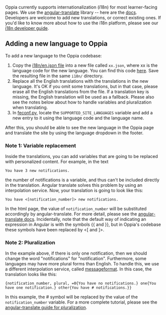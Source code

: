 Oppia currently supports internationalization (i18n) for most learner-facing pages. We use the [angular-translate](http://angular-translate.github.io/) library -- here are the [docs](https://angular-translate.github.io/docs/#/guide). Developers are welcome to add new translations, or correct existing ones. If you'd like to know more about how to use the i18n platform, please see our [i18n developer guide](https://github.com/oppia/oppia/wiki/How-to-develop-for-i18n).

## Adding a new language to Oppia

To add a new language to the Oppia codebase:

1. Copy the [i18n/en.json file](https://github.com/oppia/oppia/blob/develop/i18n/en.json) into a new file called `xx.json`, where xx is the language code for the new language. You can find this code [here](https://en.wikipedia.org/wiki/List_of_ISO_639-1_codes). Save the resulting file in the same `i18n/` directory.
2. Replace all the English translations with the translations in the new language. It's OK if you omit some translations, but in that case, please erase all the English translations from the file. If a translation key is missing, the English translation will be used as a fallback. Please also see the notes below about how to handle variables and pluralization when translating.
3. In [feconf.py](https://github.com/oppia/oppia/blob/develop/feconf.py), locate the `SUPPORTED_SITE_LANGUAGES` variable and add a new entry to it using the language code and the language name.

After this, you should be able to see the new language in the Oppia page and translate the site by using the language dropdown in the footer.

### Note 1: Variable replacement

Inside the translations, you can add variables that are going to be replaced with personalized content. For example, in the text

    You have 3 new notifications.

the number of notifications is a variable, and thus can't be included directly in the translation. Angular translate solves this problem by using an interpolation service. Now, your translation is going to look like this:

    You have <[notification_number]> new notifications.

In the html page, the value of `notification_number` will be substituted accordingly by angular-translate. For more detail, please see the [angular-translate docs](https://angular-translate.github.io/docs/#/guide/06_variable-replacement). Incidentally, note that the default way of indicating an expression in Angular is with the symbols {{ and }}, but in Oppia's codebase these symbols have been replaced by <[ and ]>.

### Note 2: Pluralization

In the example above, if there is only one notification, then we should change the word "notifications" for "notification". Furthermore, some languages may have more plural forms than English. To handle this, we use a different interpolation service, called [messageformat](https://github.com/SlexAxton/messageformat.js/). In this case, the translation looks like this:

```
{notification_number, plural, =0{You have no notifications.} one{You have one notification.} other{You have # notifications.}}
```

In this example, the # symbol will be replaced by the value of the `notification_number` variable. For a more complete tutorial, please see the [angular-translate guide for pluralization](http://angular-translate.github.io/docs/#/guide/14_pluralization). 
